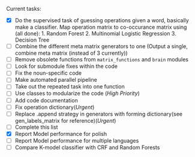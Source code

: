 Current tasks:
*  [x] Do the supervised task of guessing operations given a word, basically make a classifier.
        Map operation matrix to co-occurance matrix using (all done):
        1. Random Forest
        2. Multinomial Logistic Regression
        3. Decision Tree
*  [ ] Combine the different meta matrix generators to one (Output a single, combine meta matrix (instead of 3 currently))
*  [ ] Remove obsolete functions from `matrix_functions` and `brain` modules
*  [ ] Look for submodule fixes within the code
*  [ ] Fix the noun-specific code
*  [ ] Make automated parallel pipeline
*  [ ] Take out the repeated task into one function
*  [ ] Use classes to modularize the code (*High Priority*)
*  [ ] Add code documentation
*  [ ] Fix operation dictionary(*Urgent*)
*  [ ] Replace .append strategy in generators with forming dictionary(see gen_labels_matrix for reference)(*Urgent*)
*  [ ] Complete this list
*  [x] Report Model performance for polish
*  [ ] Report Model performance for multiple languages
*  [ ] Compare K-model classifier with CRF and Random Forests
